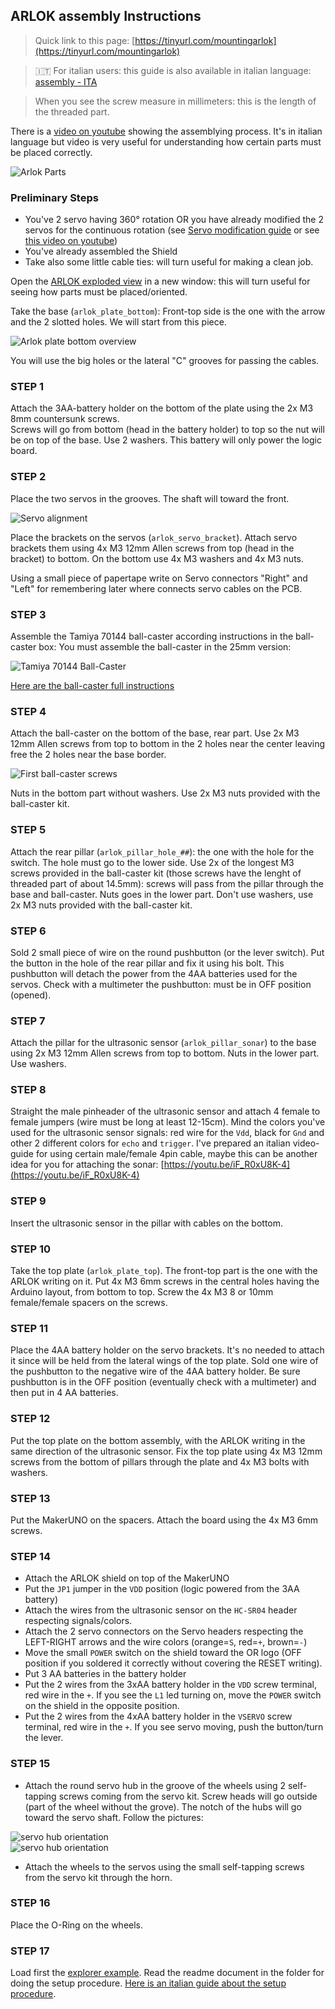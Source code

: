 ## ARLOK assembly Instructions

> Quick link to this page: [https://tinyurl.com/mountingarlok](https://tinyurl.com/mountingarlok)  

> 🇮🇹 For italian users: this guide is also available in italian language: [assembly - ITA](assembly_ita.md)  

> When you see the screw measure in millimeters: this is the length of the threaded part.

There is a [video on youtube](https://youtu.be/yHwYimkA6Dw) showing the assemblying process. It's in italian language but video is very useful for understanding how certain parts must be placed correctly.

![Arlok Parts](../media/arlok_parts.jpg)  

### Preliminary Steps

- You've 2 servo having 360° rotation OR you have already modified the 2 servos for the continuous rotation (see [Servo modification guide](servo_mod.md) or see [this video on youtube](https://www.youtube.com/watch?v=_Ubauj75d9E))
- You've already assembled the Shield
- Take also some little cable ties: will turn useful for making a clean job.  

Open the [ARLOK exploded view](./media/arlok_3d_exploded.stl) in a new window: this will turn useful for seeing how parts must be placed/oriented.  

Take the base (`arlok_plate_bottom`): Front-top side is the one with the arrow and the 2 slotted holes. We will start from this piece.

![Arlok plate bottom overview](../media/instructions/plate_bottom_overview.png)

You will use the big holes or the lateral "C" grooves for passing the cables.   

### STEP 1
Attach the 3AA-battery holder on the bottom of the plate using the 2x M3 8mm countersunk screws.  
Screws will go from bottom (head in the battery holder) to top so the nut will be on top of the base. Use 2 washers.
This battery will only power the logic board.

### STEP 2
Place the two servos in the grooves. The shaft will toward the front. 

![Servo alignment](../media/instructions/servo_alignment.png)

Place the brackets on the servos (`arlok_servo_bracket`). Attach servo brackets them using 4x M3 12mm Allen screws from top (head in the bracket) to bottom. On the bottom use 4x M3 washers and 4x M3 nuts.

Using a small piece of papertape write on Servo connectors "Right" and "Left" for remembering later where connects servo cables on the PCB. 

### STEP 3
Assemble the Tamiya 70144 ball-caster according instructions in the ball-caster box: You must assemble the ball-caster in the 25mm version:

![Tamiya 70144 Ball-Caster](../media/instructions/ball_caster_25mm.png)

[Here are the ball-caster full instructions](../media/instructions/ball_caster_instructions.png)

### STEP 4
Attach the ball-caster on the bottom of the base, rear part. Use 2x M3 12mm Allen screws from top to bottom in the 2 holes near the center leaving free the 2 holes near the base border. 

![First ball-caster screws](../media/instructions/ballcaster_first_screws.png)

Nuts in the bottom part without washers. Use 2x M3 nuts provided with the ball-caster kit.

### STEP 5
Attach the rear pillar (`arlok_pillar_hole_##`): the one with the hole for the switch. The hole must go to the lower side. Use 2x of the longest M3 screws provided in the ball-caster kit (those screws have the lenght of threaded part of about 14.5mm): screws will pass from the  pillar through the base and ball-caster.
Nuts goes in the lower part. Don't use washers, use 2x M3 nuts provided with the ball-caster kit.

### STEP 6
Sold 2 small piece of wire on the round pushbutton (or the lever switch). Put the button in the hole of the rear pillar and fix it using his bolt. This pushbutton will detach the power from the 4AA batteries used for the servos. Check with a multimeter the pushbutton: must be in OFF position (opened).

### STEP 7
Attach the pillar for the ultrasonic sensor (`arlok_pillar_sonar`) to the base using 2x M3 12mm Allen screws from top to bottom. Nuts in the lower part. Use washers.

### STEP 8
Straight the male pinheader of the ultrasonic sensor and attach 4 female to female jumpers (wire must be long at least 12-15cm). Mind the colors you've used for the ultrasonic sensor signals: red wire for the `Vdd`, black for `Gnd` and other 2 different colors for `echo` and `trigger`. I've prepared an italian video-guide for using certain male/female 4pin cable, maybe this can be another idea for you for attaching the sonar: [https://youtu.be/iF_R0xU8K-4](https://youtu.be/iF_R0xU8K-4)

### STEP 9
Insert the ultrasonic sensor in the pillar with cables on the bottom.

### STEP 10
Take the top plate (`arlok_plate_top`). The front-top part is the one with the ARLOK writing on it. Put 4x M3 6mm screws in the central holes having the Arduino layout, from bottom to top. Screw the 4x M3 8 or 10mm female/female spacers on the screws.

### STEP 11
Place the 4AA battery holder on the servo brackets. It's no needed to attach it since will be held from the lateral wings of the top plate. Sold one wire of the pushbutton to the negative wire of the 4AA battery holder. Be sure pushbutton is in the OFF position (eventually check with a multimeter) and then put in 4 AA batteries.

### STEP 12
Put the top plate on the bottom assembly, with the ARLOK writing in the same direction of the ultrasonic sensor. Fix the top plate using 4x M3 12mm screws from the bottom of pillars through the plate and 4x M3 bolts with washers.

### STEP 13
Put the MakerUNO on the spacers. Attach the board using the 4x M3 6mm screws.

### STEP 14
- Attach the ARLOK shield on top of the MakerUNO
- Put the `JP1` jumper in the `VDD` position (logic powered from the 3AA battery)
- Attach the wires from the ultrasonic sensor on the `HC-SR04` header respecting signals/colors.
- Attach the 2 servo connectors on the Servo headers respecting the LEFT-RIGHT arrows and the wire colors (orange=`S`, red=`+`, brown=`-`)
- Move the small `POWER` switch on the shield toward the OR logo (OFF position if you soldered it correctly without covering the RESET writing).
- Put 3 AA batteries in the battery holder
- Put the 2 wires from the 3xAA battery holder in the `VDD` screw terminal, red wire in the `+`. If you see the `L1` led turning on, move the `POWER` switch on the shield in the opposite position.
- Put the 2 wires from the 4xAA battery holder in the `VSERVO` screw terminal, red wire in the `+`. If you see servo moving, push the button/turn the lever.

### STEP 15
- Attach the round servo hub in the groove of the wheels using 2 self-tapping screws coming from the servo kit. Screw heads will go outside (part of the wheel without the grove). The notch of the hubs will go toward the servo shaft. Follow the pictures:

![servo hub orientation](../media/instructions/arlok_servo_hub_orientation.png)  
![servo hub orientation](../media/instructions/arlok_servo_hub_orientation2.png)

- Attach the wheels to the servos using the small self-tapping screws from the servo kit through the horn.

### STEP 16
Place the O-Ring on the wheels.

### STEP 17
Load first the [explorer example](../arduino/explorer). Read the readme document in the folder for doing the setup procedure. [Here is an italian guide about the setup procedure](https://youtu.be/qzJxrcuSvpU).